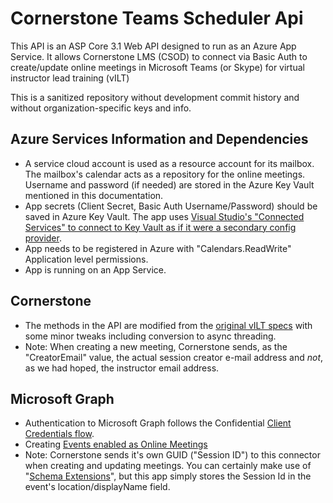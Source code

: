 # Cornerstone Teams Scheduler Api
This API is an ASP Core 3.1 Web API designed to run as an Azure App Service. 
It allows Cornerstone LMS (CSOD) to connect via Basic Auth to create/update online meetings in Microsoft Teams (or Skype) for virtual instructor lead training (vILT)

This is a sanitized repository without development commit history and without organization-specific keys and info.

## Azure Services Information and Dependencies
 - A service cloud account is used as a resource account for its mailbox. The mailbox's calendar acts as a repository for the online meetings. Username and password (if needed) are stored in the Azure Key Vault mentioned in this documentation.
 - App secrets (Client Secret, Basic Auth Username/Password) should be saved in Azure Key Vault. The app uses [Visual Studio's "Connected Services" to connect to Key Vault as if it were a secondary config provider](https://docs.microsoft.com/en-us/azure/key-vault/general/vs-key-vault-add-connected-service).
 - App needs to be registered in Azure with "Calendars.ReadWrite" Application level permissions.
 - App is running on an App Service.

## Cornerstone
 - The methods in the API are modified from the [original vILT specs](https://app.swaggerhub.com/apis/csodedge/vILT-Connector/1.0.0#) with some minor tweaks including conversion to async threading.
 - Note: When creating a new meeting, Cornerstone sends, as the "CreatorEmail" value, the actual session creator e-mail address and *not*, as we had hoped, the instructor email address.

## Microsoft Graph
 - Authentication to Microsoft Graph follows the Confidential [Client Credentials flow](https://docs.microsoft.com/en-us/azure/active-directory/develop/msal-authentication-flows#client-credentials).
 - Creating [Events enabled as Online Meetings](https://docs.microsoft.com/en-us/graph/api/calendar-post-events?view=graph-rest-1.0&tabs=http#example-2-create-and-enable-an-event-as-an-online-meeting)
 - Note: Cornerstone sends it's own GUID ("Session ID") to this connector when creating and updating meetings. You can certainly make use of "[Schema Extensions](https://docs.microsoft.com/en-us/graph/extensibility-overview)", but this app simply stores the Session Id in the event's location/displayName field.

